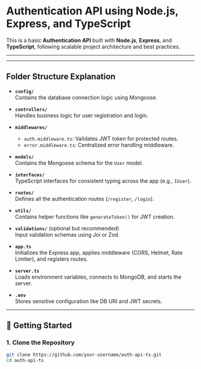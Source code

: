 #  Authentication API using Node.js, Express, and TypeScript

This is a basic **Authentication API** built with **Node.js**, **Express**, and **TypeScript**, following scalable project architecture and best practices.

---

---

## Folder Structure Explanation

- **`config/`**  
  Contains the database connection logic using Mongoose.

- **`controllers/`**  
  Handles business logic for user registration and login.

- **`middlewares/`**
  - `auth.middleware.ts`: Validates JWT token for protected routes.
  - `error.middleware.ts`: Centralized error handling middleware.

- **`models/`**  
  Contains the Mongoose schema for the `User` model.

- **`interfaces/`**  
  TypeScript interfaces for consistent typing across the app (e.g., `IUser`).

- **`routes/`**  
  Defines all the authentication routes (`/register`, `/login`).

- **`utils/`**  
  Contains helper functions like `generateToken()` for JWT creation.

- **`validations/`** (optional but recommended)  
  Input validation schemas using Joi or Zod.

- **`app.ts`**  
  Initializes the Express app, applies middleware (CORS, Helmet, Rate Limiter), and registers routes.

- **`server.ts`**  
  Loads environment variables, connects to MongoDB, and starts the server.

- **`.env`**  
  Stores sensitive configuration like DB URI and JWT secrets.

---

## 🚀 Getting Started

### 1. Clone the Repository
```bash
git clone https://github.com/your-username/auth-api-ts.git
cd auth-api-ts
